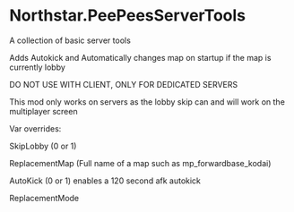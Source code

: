 # Northstar.PeePeesServerTools
A collection of basic server tools


Adds Autokick and Automatically changes map on startup if the map is currently lobby

DO NOT USE WITH CLIENT, ONLY FOR DEDICATED SERVERS

This mod only works on servers as the lobby skip can and will work on the multiplayer screen

Var overrides:

SkipLobby (0 or 1)

ReplacementMap (Full name of a map such as mp_forwardbase_kodai)

AutoKick (0 or 1) enables a 120 second afk autokick

ReplacementMode
